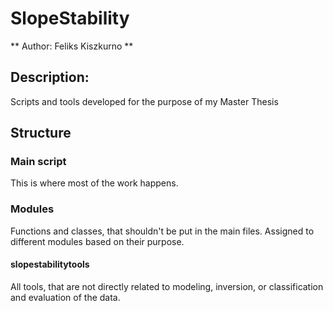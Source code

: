 # SlopeStability

** Author: Feliks Kiszkurno **

## Description:
Scripts and tools developed for the purpose of my Master Thesis

## Structure
### Main script
This is where most of the work happens.
### Modules
Functions and classes, that shouldn't be put in the main files. Assigned to different modules based on their purpose.
#### slopestabilitytools
All tools, that are not directly related to modeling, inversion, or classification and evaluation of the data.